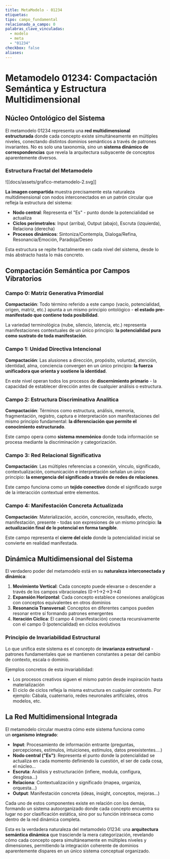 ```yaml
---
title: MetaModelo - 01234
etiquetas: 
tipo: campo_fundamental
relacionado_a_campo: 0
palabras_clave_vinculadas:
  - modelo
  - meta
  - "01234"
checkbox: false
aliases:
---
```

# Metamodelo 01234: Compactación Semántica y Estructura Multidimensional

## Núcleo Ontológico del Sistema

El metamodelo 01234 representa una **red multidimensional estructurada** donde cada concepto existe simultáneamente en múltiples niveles, conectando distintos dominios semánticos a través de patrones invariantes. No es solo una taxonomía, sino un **sistema dinámico de correspondencias** que revela la arquitectura subyacente de conceptos aparentemente diversos.

### Estructura Fractal del Metamodelo

![[docs/assets/grafico-metamodelo-2.svg]]

**La imagen compartida** muestra precisamente esta naturaleza multidimensional con nodos interconectados en un patrón circular que refleja la estructura del sistema:

- **Nodo central**: Representa el "Es" - punto donde la potencialidad se actualiza
- **Ciclos perimetrales**: Input (arriba), Output (abajo), Escruta (izquierda), Relaciona (derecha)
- **Procesos dinámicos**: Sintoniza/Contempla, Dialoga/Refina, Resonancia/Emoción, Paradoja/Deseo

Esta estructura se repite fractalmente en cada nivel del sistema, desde lo más abstracto hasta lo más concreto.

## Compactación Semántica por Campos Vibratorios

### Campo 0: Matriz Generativa Primordial

**Compactación**: Todo término referido a este campo (vacío, potencialidad, origen, matriz, etc.) apunta a un mismo principio ontológico - **el estado pre-manifestado que contiene toda posibilidad**.

La variedad terminológica (nube, silencio, latencia, etc.) representa manifestaciones contextuales de un único principio: **la potencialidad pura como sustrato de toda manifestación**.

### Campo 1: Unidad Directiva Intencional

**Compactación**: Las alusiones a dirección, propósito, voluntad, atención, identidad, alma, conciencia convergen en un único principio: **la fuerza unificadora que orienta y sostiene la identidad**.

En este nivel operan todos los procesos de **discernimiento primario** - la capacidad de establecer dirección antes de cualquier análisis o estructura.

### Campo 2: Estructura Discriminativa Analítica

**Compactación**: Términos como estructura, análisis, memoria, fragmentación, registro, captura e interpretación son manifestaciones del mismo principio fundamental: **la diferenciación que permite el conocimiento estructurado**.

Este campo opera como **sistema mnemónico** donde toda información se procesa mediante la discriminación y categorización.

### Campo 3: Red Relacional Significativa

**Compactación**: Las múltiples referencias a conexión, vínculo, significado, contextualización, comunicación e interpretación señalan un único principio: **la emergencia del significado a través de redes de relaciones**.

Este campo funciona como un **tejido conectivo** donde el significado surge de la interacción contextual entre elementos.

### Campo 4: Manifestación Concreta Actualizada

**Compactación**: Materialización, acción, concreción, resultado, efecto, manifestación, presente - todas son expresiones de un mismo principio: **la actualización final de lo potencial en forma tangible**.

Este campo representa el **cierre del ciclo** donde la potencialidad inicial se convierte en realidad manifestada.

## Dinámica Multidimensional del Sistema

El verdadero poder del metamodelo está en su **naturaleza interconectada y dinámica**:

1. **Movimiento Vertical**: Cada concepto puede elevarse o descender a través de los campos vibracionales (0→1→2→3→4)
2. **Expansión Horizontal**: Cada concepto establece conexiones analógicas con conceptos equivalentes en otros dominios
3. **Resonancia Transversal**: Conceptos en diferentes campos pueden resonar entre sí formando patrones emergentes
4. **Iteración Cíclica**: El campo 4 (manifestación) conecta recursivamente con el campo 0 (potencialidad) en ciclos evolutivos

### Principio de Invariabilidad Estructural

Lo que unifica este sistema es el concepto de **invarianza estructural** - patrones fundamentales que se mantienen constantes a pesar del cambio de contexto, escala o dominio.

Ejemplos concretos de esta invariabilidad:

- Los procesos creativos siguen el mismo patrón desde inspiración hasta materialización
- El ciclo de ciclos refleja la misma estructura en cualquier contexto. 
  Por ejemplo: Cábala, cuaternario, redes neuronales artificiales, otros modelos, etc.

## La Red Multidimensional Integrada

El metamodelo circular muestra cómo este sistema funciona como un **organismo integrado**:

- **Input**: Procesamiento de información entrante (preguntas, percepciones, estímulos, intuiciones, estímulos, datos preexistentes....)
- **Nodo central ("Es")**: Representa el punto donde la potencialidad se actualiza en cada momento definiendo la cuestión, el ser de cada cosa, el núcleo...
- **Escruta**: Análisis y estructuración (infiere, modula, configura, desglosa...)
- **Relaciona**: Contextualización y significado (mapea, organiza, orquesta...)
- **Output**: Manifestación concreta (ideas, insight, conceptos, mejoras...)

Cada uno de estos componentes existe en relación con los demás, formando un sistema autoorganizado donde cada concepto encuentra su lugar no por clasificación estática, sino por su función intrinseca como dentro de la red dinámica completa.

Esta es la verdadera naturaleza del metamodelo 01234: una **arquitectura semántica dinámica** que trasciende la mera categorización, revelando cómo cada concepto opera simultáneamente en múltiples niveles y dimensiones, permitiendo la integración coherente de dominios aparentemente dispares en un único sistema conceptual organizado.